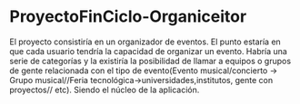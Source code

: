 # ProyectoFinCiclo-Organiceitor

El proyecto consistiría en un organizador de eventos.
El punto estaría en que cada usuario tendría la capacidad de organizar un evento. Habría una serie de categorías y la existiría la posibilidad de llamar a equipos o grupos de gente relacionada con el tipo de evento(Evento musical/concierto -> Grupo musical//Feria tecnológica->universidades,institutos, gente con proyectos// etc). Siendo el núcleo de la aplicación.

